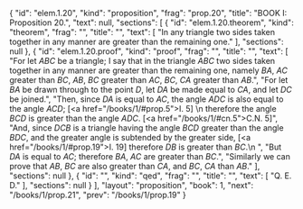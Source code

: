 {
  "id": "elem.1.20",
  "kind": "proposition",
  "frag": "prop.20",
  "title": "BOOK I: Proposition 20.",
  "text": null,
  "sections": [
    {
      "id": "elem.1.20.theorem",
      "kind": "theorem",
      "frag": "",
      "title": "",
      "text": [
        "In any triangle two sides taken together in any manner are greater than the remaining one."
      ],
      "sections": null
    },
    {
      "id": "elem.1.20.proof",
      "kind": "proof",
      "frag": "",
      "title": "",
      "text": [
        "For let <var>ABC</var> be a triangle; I say that in the triangle <var>ABC</var> two sides taken together in any manner are greater than the remaining one, namely <var>BA</var>, <var>AC</var> greater than <var>BC</var>, <var>AB</var>, <var>BC</var> greater than <var>AC</var>, <var>BC</var>, <var>CA</var> greater than <var>AB</var>.",
        "For let <var>BA</var> be drawn through to the point <var>D</var>, let <var>DA</var> be made equal to <var>CA</var>, and let <var>DC</var> be joined.",
        "Then, since <var>DA</var> is equal to <var>AC</var>, the angle <var>ADC</var> is also equal to the angle <var>ACD</var>; [<a href=\"/books/1/#prop.5\">I. 5</a>] \n        therefore the angle <var>BCD</var> is greater than the angle <var>ADC</var>. [<a href=\"/books/1/#cn.5\">C.N. 5</a>]",
        "And, since <var>DCB</var> is a triangle having the angle <var>BCD</var> greater than the angle <var>BDC</var>, and the greater angle is subtended by the greater side, [<a href=\"/books/1/#prop.19\">I. 19</a>] therefore <var>DB</var> is greater than <var>BC</var>.\n        ",
        "But <var>DA</var> is equal to <var>AC</var>; therefore <var>BA</var>, <var>AC</var> are greater than <var>BC</var>.",
        "Similarly we can prove that <var>AB</var>, <var>BC</var> are also greater than <var>CA</var>, and <var>BC</var>, <var>CA</var> than <var>AB</var>."
      ],
      "sections": null
    },
    {
      "id": "",
      "kind": "qed",
      "frag": "",
      "title": "",
      "text": [
        "Q. E. D."
      ],
      "sections": null
    }
  ],
  "layout": "proposition",
  "book": 1,
  "next": "/books/1/prop.21",
  "prev": "/books/1/prop.19"
}
